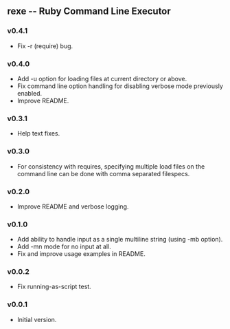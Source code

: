 ## rexe -- Ruby Command Line Executor


### v0.4.1

* Fix -r (require) bug.


### v0.4.0

* Add -u option for loading files at current directory or above.
* Fix command line option handling for disabling verbose mode previously enabled.
* Improve README.


### v0.3.1

* Help text fixes.


### v0.3.0

* For consistency with requires, specifying multiple load files on the command line can be done
  with comma separated filespecs.


### v0.2.0

* Improve README and verbose logging.

### v0.1.0

* Add ability to handle input as a single multiline string (using -mb option).
* Add -mn mode for no input at all.
* Fix and improve usage examples in README.


### v0.0.2

* Fix running-as-script test.


### v0.0.1

* Initial version.
